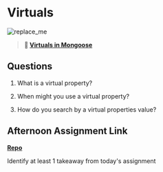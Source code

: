 # Virtuals

![replace_me](https://codeworks.blob.core.windows.net/public/assets/img/illustrations/placeholder.svg)

> **📖 [Virtuals in Mongoose](https://codeworksacademy.com/fs-student-guide/resources/wk5/04-Virtuals)**

## Questions

1. What is a virtual property?

2. When might you use a virtual property? 

3. How do you search by a virtual properties value?

## Afternoon Assignment Link

**[Repo](https://github.com/samwgit/<ASSIGNMENT_REPO>)**

Identify at least 1 takeaway from today's assignment
